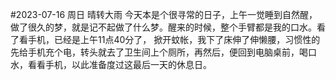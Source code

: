 #2023-07-16 周日 晴转大雨
  今天本是个很寻常的日子，上午一觉睡到自然醒，做了很久的梦，就是记不起做了什么梦。醒来的时候，整个手臂都是我的口水。看了看手机，已经是上午11点40分了， 
掀开蚊帐，我下了床伸了伸懒腰，习惯性的先给手机充个电，转头就去了卫生间上个厕所，再然后，便回到电脑桌前，喝口水，看看手机，以此准备度过这最后一天的休息日。